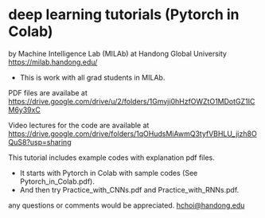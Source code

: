 # deep learning tutorials (Pytorch in Colab)
by Machine Intelligence Lab (MILAb) at Handong Global University
https://milab.handong.edu/ 
- This is work with all grad students in MILAb. 

PDF files are availabe at https://drive.google.com/drive/u/2/folders/1Gmvji0hHzfOWZtO1MDotGZ1ICM6y39xC

Video lectures for the code are available at https://drive.google.com/drive/folders/1qOHudsMiAwmQ3tyfVBHLU_jizh8OQuS8?usp=sharing

This tutorial includes example codes with explanation pdf files. 
- It starts with Pytorch in Colab with sample codes (See Pytorch_in_Colab.pdf). 
- And then try Practice_with_CNNs.pdf and Practice_with_RNNs.pdf. 

any questions or comments would be appreciated. hchoi@handong.edu 
